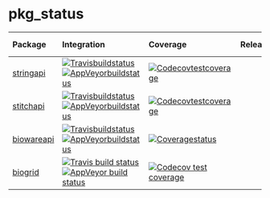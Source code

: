 # pkg_status
|Package                                              |Integration                                                                                                                                                                                                                                                                                                      |Coverage                                                                                                                                                     |Release |Devel |Interface |API Version |
|:----------------------------------------------------|:----------------------------------------------------------------------------------------------------------------------------------------------------------------------------------------------------------------------------------------------------------------------------------------------------------------|:------------------------------------------------------------------------------------------------------------------------------------------------------------|:-------|:-----|:---------|:-----------|
|[stringapi](https://github.com/abifromr/stringapi)   |[![Travisbuildstatus](https://travis-ci.org/abifromr/stringapi.svg?branch=master)](https://travis-ci.org/abifromr/stringapi)  [![AppVeyorbuildstatus](https://ci.appveyor.com/api/projects/status/github/abifromr/stringapi?branch=master&svg=true)](https://ci.appveyor.com/project/abifromr/stringapi)         |[![Codecovtestcoverage](https://codecov.io/gh/abifromr/stringapi/branch/master/graph/badge.svg)](https://codecov.io/gh/abifromr/stringapi?branch=master)     |        |      |STRING-db |v11         |
|[stitchapi](https://github.com/abifromr/stitchapi)   |[![Travisbuildstatus](https://travis-ci.org/abifromr/stitchapi.svg?branch=master)](https://travis-ci.org/abifromr/stitchapi)  [![AppVeyorbuildstatus](https://ci.appveyor.com/api/projects/status/github/abifromr/stitchapi?branch=master&svg=true)](https://ci.appveyor.com/project/abifromr/stitchapi)         |[![Codecovtestcoverage](https://codecov.io/gh/abifromr/stitchapi/branch/master/graph/badge.svg)](https://codecov.io/gh/abifromr/stitchapi?branch=master)     |        |      |STRING-db |v10         |
|[biowareapi](https://github.com/abifromr/biowareapi) |[![Travisbuildstatus](https://travis-ci.org/abifromr/biowareapi.svg?branch=master)](https://travis-ci.org/abifromr/biowareapi)  [![AppVeyorbuildstatus](https://ci.appveyor.com/api/projects/status/github/abifromr/biowareapi?branch=master&svg=true)](https://ci.appveyor.com/project/abifromr/biowareapi)     |[![Coveragestatus](https://codecov.io/gh/abifromr/biowareapi/branch/master/graph/badge.svg)](https://codecov.io/github/abifromr/biowareapi?branch=master)    |        |      |          |            |
|[biogrid](https://github.com/abifromr/biogridapi)    |[![Travis build status](https://travis-ci.org/abifromr/biogridapi.svg?branch=master)](https://travis-ci.org/abifromr/biogridapi)  [![AppVeyor build status](https://ci.appveyor.com/api/projects/status/github/abifromr/biogridapi?branch=master&svg=true)](https://ci.appveyor.com/project/abifromr/biogridapi) |[![Codecov test coverage](https://codecov.io/gh/abifromr/biogridapi/branch/master/graph/badge.svg)](https://codecov.io/gh/abifromr/biogridapi?branch=master) |        |      |BIOGRID   |v3.5        |
